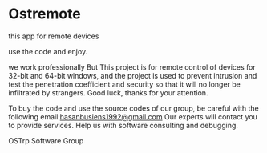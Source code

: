 # Ostremote
this app for  remote devices 

use the code and enjoy.

 we work professionally But This project is for remote control of devices for 32-bit and 64-bit windows,
 and the project is used to prevent intrusion and test the penetration coefficient and security so that 
 it will no longer be infiltrated by strangers. Good luck, thanks for your attention.
 
 To buy the code and use the source codes of our group, be careful with the following email:hasanbusiens1992@gmail.com
 Our experts will contact you to provide services. Help us with software consulting and debugging. 
 
  OSTrp Software Group 
